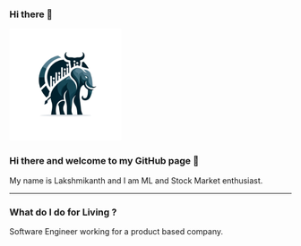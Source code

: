 ### Hi there 👋

<img src = "/EleBull.png" width = 200 height =200>

### Hi there and welcome to my GitHub page  👋

My name is Lakshmikanth and I am ML and Stock Market enthusiast.

---

### What do I do for Living ?

Software Engineer working for a product based company.
